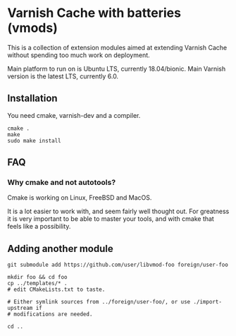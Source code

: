 
# Varnish Cache with batteries (vmods)

This is a collection of extension modules aimed at extending
Varnish Cache without spending too much work on deployment.


Main platform to run on is Ubuntu LTS, currently 18.04/bionic.
Main Varnish version is the latest LTS, currently 6.0.


## Installation

You need cmake, varnish-dev and a compiler.

```
cmake .
make
sudo make install
```


## FAQ


### Why cmake and not autotools?

Cmake is working on Linux, FreeBSD and MacOS.

It is a lot easier to work with, and seem fairly well thought out. For greatness
it is very important to be able to master your tools, and with cmake that feels
like a possibility.



## Adding another module

```
git submodule add https://github.com/user/libvmod-foo foreign/user-foo

mkdir foo && cd foo
cp ../templates/* .
# edit CMakeLists.txt to taste.

# Either symlink sources from ../foreign/user-foo/, or use ./import-upstream if
# modifications are needed.

cd ..
```
